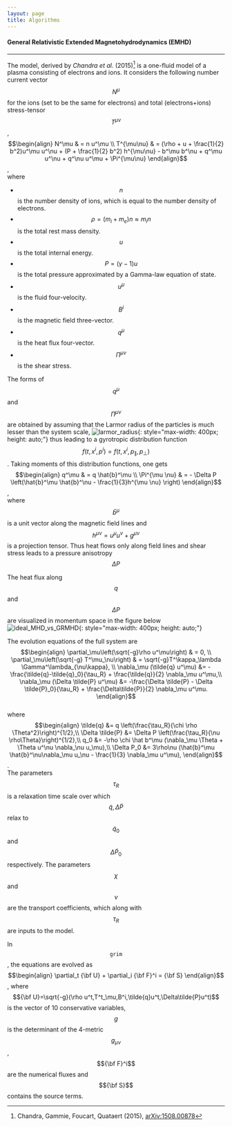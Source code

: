 ```yaml
---
layout: page
title: Algorithms
---
```



#### General Relativistic Extended Magnetohydrodynamics (EMHD)
---
The model, derived by _Chandra et al._ (2015)[^EMHD_model_paper] is a one-fluid
model of a plasma consisting of electrons and ions. It considers the following
number current vector $$N^\mu$$ for the ions (set to be the same for electrons)
and total (electrons+ions) stress-tensor $$T^{\mu \nu}$$,<br>
$$\begin{align}
N^\mu & = n u^\mu \\
T^{\mu\nu} & =  (\rho + u + \frac{1}{2} b^2)u^\mu u^\nu 
              + (P + \frac{1}{2} b^2) h^{\mu\nu} 
              - b^\mu b^\nu + q^\mu u^\nu + q^\nu u^\mu 
              + \Pi^{\mu\nu}
\end{align}$$,<br>
where<br>
* $$n$$ is the number density of ions, which is equal to the number density of electrons.
* $$\rho = (m_i+m_e)n \approx m_i n$$ is the total rest mass density.<br>
* $$u$$ is the total internal energy.<br>
* $$P = (\gamma-1)u$$ is the total pressure approximated by a Gamma-law equation of state.<br>
* $$u^\mu$$ is the fluid four-velocity.<br>
* $$B^i$$ is the magnetic field three-vector.<br>
* $$q^\mu$$ is the heat flux four-vector.<br>
* $$\Pi^{\mu \nu}$$ is the shear stress.

The forms of $$q^\mu$$ and $$\Pi^{\mu \nu}$$ are obtained by assuming that the Larmor radius
of the particles is much lesser than the system scale,
![larmor_radius](../larmor_radius.png){: style="max-width: 400px; height: auto;"}
thus leading to a gyrotropic
distribution function $$f(t, x^i, p^i) = f(t, x^i, p_\parallel, p_\perp)$$.
Taking moments of this distribution functions, one gets
$$\begin{align}
q^\mu & = q \hat{b}^\mu \\
\Pi^{\mu \nu} & = - \Delta P \left(\hat{b}^\mu \hat{b}^\nu - \frac{1}{3}h^{\mu \nu} \right)
\end{align}$$,<br>
where $$\hat{b}^\mu$$ is a unit vector along the magnetic field lines and
$$h^{\mu \nu} = u^\mu u^\nu + g^{\mu \nu}$$ is a projection tensor. Thus heat
flows only along field lines and shear stress leads to a pressure anisotropy
$$\Delta P$$

The heat flux along $$q$$ and $$\Delta P$$ are visualized in momentum space in the figure below
![ideal_MHD_vs_GRMHD](../ideal_MHD_vs_GRMHD.png){: style="max-width: 400px; height: auto;"}

The evolution equations of the full system are
$$\begin{align}
\partial_\mu\left(\sqrt{-g}\rho u^\mu\right)  & = 0, \\
\partial_\mu\left(\sqrt{-g} T^\mu_\nu\right) & =
                                               \sqrt{-g}T^\kappa_\lambda
                                               \Gamma^\lambda_{\nu\kappa}, \\
\nabla_\mu (\tilde{q} u^\mu) &= - \frac{\tilde{q}-\tilde{q}_0}{\tau_R} + \frac{\tilde{q}}{2} \nabla_\mu u^\mu,\\
\nabla_\mu (\Delta \tilde{P} u^\mu) &= -\frac{\Delta \tilde{P} - \Delta \tilde{P}_0}{\tau_R} + 
\frac{\Delta\tilde{P}}{2} \nabla_\mu u^\mu.
\end{align}$$<br>
where<br>
$$\begin{align}
\tilde{q} &= q \left(\frac{\tau_R}{\chi \rho \Theta^2}\right)^{1/2},\\
\Delta \tilde{P} &= \Delta P \left(\frac{\tau_R}{\nu \rho\Theta}\right)^{1/2},\\
q_0 &= -\rho \chi \hat b^\mu (\nabla_\mu \Theta + \Theta u^\nu \nabla_\nu u_\mu),\\
\Delta P_0 &= 3\rho\nu (\hat{b}^\mu \hat{b}^\nu\nabla_\mu u_\nu - \frac{1}{3} \nabla_\mu u^\mu),
\end{align}$$.<br>
The parameters $$\tau_R$$ is a relaxation time scale over which $$\tilde{q},
\Delta\tilde{P}$$ relax to $$\tilde{q}_0$$ and $$\Delta\tilde{P}_0$$
respectively. The parameters $$\chi$$ and $$\nu$$ are the transport
coefficients, which along with $$\tau_R$$ are inputs to the model.

In $$\mathtt{grim}$$, the equations are evolved as
$$\begin{align}
\partial_t {\bf U} + \partial_i {\bf F}^i = {\bf S}
\end{align}$$,
where $${\bf U}=\sqrt{-g}(\rho
u^t,T^t_\mu,B^i,\tilde{q}u^t,\Delta\tilde{P}u^t)$$
is the vector of 10 conservative variables, $$g$$ is the determinant of the
4-metric $$g_{\mu\nu}$$, $${\bf F}^i$$ are the numerical fluxes and $${\bf S}$$
contains the source terms.

[^EMHD_model_paper]: Chandra, Gammie, Foucart, Quataert (2015), [arXiv:1508.00878](http://arxiv.org/abs/1508.00878)
